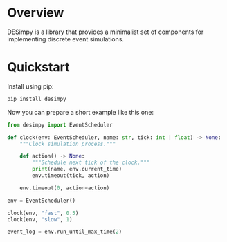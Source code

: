 # Overview

DESimpy is a library that provides a minimalist set of components for implementing discrete event simulations.

# Quickstart

Install using pip:

```bash
pip install desimpy
```

Now you can prepare a short example like this one:

```python
from desimpy import EventScheduler

def clock(env: EventScheduler, name: str, tick: int | float) -> None:
    """Clock simulation process."""

    def action() -> None:
        """Schedule next tick of the clock."""
        print(name, env.current_time)
        env.timeout(tick, action)

    env.timeout(0, action=action)

env = EventScheduler()

clock(env, "fast", 0.5)
clock(env, "slow", 1)

event_log = env.run_until_max_time(2)
```

